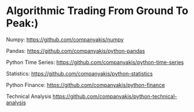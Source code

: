 # Algorithmic Trading From Ground To Peak:)

Numpy:
https://github.com/companyakis/numpy

Pandas:
https://github.com/companyakis/python-pandas

Python Time Series:
https://github.com/companyakis/python-time-series

Statistics:
https://github.com/companyakis/python-statistics

Python Finance:
https://github.com/companyakis/python-finance

Technical Analysis
https://github.com/companyakis/python-technical-analysis
